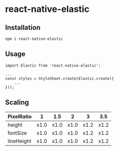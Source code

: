 # react-native-elastic

Installation
---

```
npm i react-native-elastic
```

Usage
---

```
import Elastic from 'react-native-elastic';

...
const styles = StyleSheet.create(Elastic.create({
    ...
}));
```

Scaling
---

| PixelRatio   | 1            | 1.5          | 2            | 3            | 3.5          |
|--------------|--------------|--------------|--------------|--------------|--------------|
| height       | x1.0         | x1.0         | x1.0         | x1.2         | x1.2         |
| fontSize     | x1.0         | x1.0         | x1.0         | x1.2         | x1.2         |
| lineHeight   | x1.0         | x1.0         | x1.0         | x1.2         | x1.2         |
